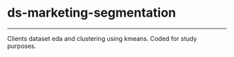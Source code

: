 # ds-marketing-segmentation
---
Clients dataset eda and clustering using kmeans.
Coded for study purposes.